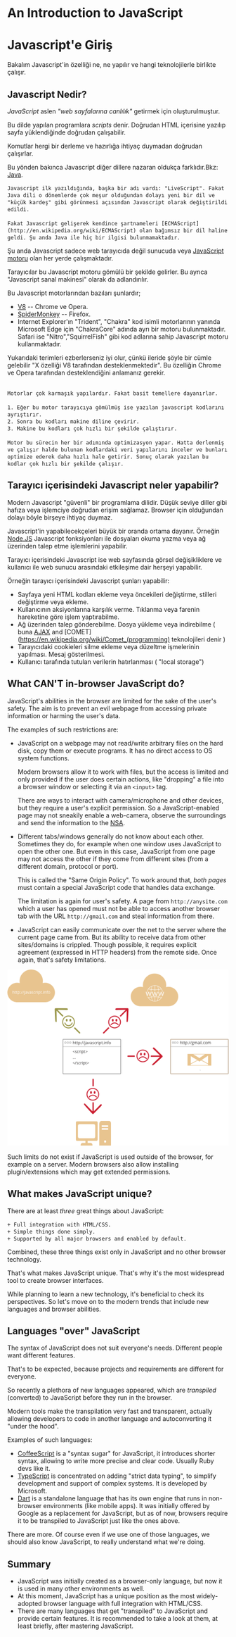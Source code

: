 # An Introduction to JavaScript
# Javascript'e Giriş

Bakalım Javascript'in özelliği ne, ne yapılır ve hangi teknolojilerle birlikte çalışır.

## Javascript  Nedir?

*JavaScript* aslen *"web sayfalarına canlılık"* getirmek için oluşturulmuştur.

Bu dilde yapılan programlara *scripts* denir. Doğrudan HTML içerisine yazılıp sayfa yüklendiğinde doğrudan çalışabilir.

Komutlar hergi bir derleme ve hazırlığa ihtiyaç duymadan doğrudan çalışırlar.

Bu yönden bakınca Javascript diğer dillere nazaran oldukça farklıdır.Bkz: [Java](http://en.wikipedia.org/wiki/Java).


```smart header="Neden <u>Java</u>Script?"
Javascript ilk yazıldığında, başka bir adı vardı: "LiveScript". Fakat Java dili o dönemlerde çok meşur olduğundan dolayı yeni bir dil ve "küçük kardeş" gibi görünmesi açısından Javascript olarak değiştirildi edildi.

Fakat Javascript gelişerek kendince şartnameleri [ECMAScript](http://en.wikipedia.org/wiki/ECMAScript) olan bağımsız bir dil haline geldi. Şu anda Java ile hiç bir ilgisi bulunmamaktadır.
```
Şu anda Javascript sadece web tarayıcıda değil sunucuda veya 
[ JavaScript motoru](https://en.wikipedia.org/wiki/JavaScript_engine) olan her yerde çalışmaktadır.

Tarayıcılar bu Javascript motoru gömülü bir şekilde gelirler. Bu ayrıca "Javascript sanal makinesi" olarak da adlandırılır.

Bu Javascript motorlarından bazıları şunlardır;

- [V8](https://en.wikipedia.org/wiki/V8_(JavaScript_engine)) --  Chrome ve Opera.
- [SpiderMonkey](https://en.wikipedia.org/wiki/SpiderMonkey) --  Firefox.
- Internet Explorer'ın "Trident", "Chakra" kod isimli motorlarının yanında Microsoft Edge için "ChakraCore" adında ayrı bir motoru bulunmaktadır. Safari ise "Nitro","SquirrelFish" gibi kod adlarına sahip Javascript motoru kullanmaktadır.

Yukarıdaki terimleri ezberlerseniz iyi olur, çünkü ileride şöyle bir cümle gelebilir  "X özelliği V8 tarafından desteklenmektedir". Bu özelliğin Chrome ve Opera tarafından desteklendiğini anlamanız gerekir.

```smart header="Javascript Motoru Nasıl Çalışır?"

Motorlar çok karmaşık yapılardır. Fakat basit temellere dayanırlar.

1. Eğer bu motor tarayıcıya gömülmüş ise yazılan javascript kodlarını ayrıştırır.
2. Sonra bu kodları makine diline çevirir.
3. Makine bu kodları çok hızlı bir şekilde çalıştırır.

Motor bu sürecin her bir adımında optimizasyon yapar. Hatta derlenmiş ve çalışır halde bulunan kodlardaki veri yapılarını inceler ve bunları optimize ederek daha hızlı hale getirir. Sonuç olarak yazılan bu kodlar çok hızlı bir şekilde çalışır.
```

## Tarayıcı içerisindeki Javascript neler yapabilir?

Modern Javascript "güvenli" bir programlama dilidir. Düşük seviye diller gibi hafıza veya işlemciye doğrudan erişim sağlamaz. Browser için olduğundan dolayı böyle birşeye ihtiyaç duymaz.

Javascript'in yapabilecekçeleri büyük bir oranda ortama dayanır. Örneğin [Node.JS](https://wikipedia.org/wiki/Node.js) Javascript fonksiyonları ile dosyaları okuma yazma veya ağ üzerinden talep etme işlemlerini yapabilir.

Tarayıcı içerisindeki Javascript ise web sayfasında görsel değişikliklere ve kullanıcı ile web sunucu arasındaki etkileşime dair herşeyi yapabilir.

Örneğin tarayıcı içerisindeki Javascript şunları yapabilir:

- Sayfaya yeni HTML kodları ekleme veya öncekileri değiştirme, stilleri değiştirme veya ekleme.
- Kullanıcının aksiyonlarına karşılık verme. Tıklanma veya farenin hareketine göre işlem yaptırabilme.
- Ağ üzerinden talep gönderebilme. Dosya yükleme veya indirebilme ( buna [AJAX](https://en.wikipedia.org/wiki/Ajax_(programming)) and [COMET](https://en.wikipedia.org/wiki/Comet_(programming) teknolojileri denir )
- Tarayıcıdaki cookieleri silme ekleme veya düzeltme işmelerinin yapılması. Mesaj gösterilmesi.
- Kullanıcı tarafında tutulan verilerin hatırlanması ( "local storage") 

## What CAN'T in-browser JavaScript do?

JavaScript's abilities in the browser are limited for the sake of the user's safety. The aim is to prevent an evil webpage from accessing private information or harming the user's data.

The examples of such restrictions are:

- JavaScript on a webpage may not read/write arbitrary files on the hard disk, copy them or execute programs. It has no direct access to OS system functions.

    Modern browsers allow it to work with files, but the access is limited and only provided if the user does certain actions, like "dropping" a file into a browser window or selecting it via an `<input>` tag.

    There are ways to interact with camera/microphone and other devices, but they require a user's explicit permission. So a JavaScript-enabled page may not sneakily enable a web-camera, observe the surroundings and send the information to the [NSA](https://en.wikipedia.org/wiki/National_Security_Agency).
- Different tabs/windows generally do not know about each other. Sometimes they do, for example when one window uses JavaScript to open the other one. But even in this case, JavaScript from one page may not access the other if they come from different sites (from a different domain, protocol or port).

    This is called the "Same Origin Policy". To work around that, *both pages* must contain a special JavaScript code that handles data exchange.

    The limitation is again for user's safety. A page from `http://anysite.com` which a user has opened must not be able to access another browser tab with the URL `http://gmail.com` and steal information from there.
- JavaScript can easily communicate over the net to the server where the current page came from. But its ability to receive data from other sites/domains is crippled. Though possible, it requires explicit agreement (expressed in HTTP headers) from the remote side. Once again, that's safety limitations.

![](limitations.png)

Such limits do not exist if JavaScript is used outside of the browser, for example on a server. Modern browsers also allow installing plugin/extensions which may get extended permissions.

## What makes JavaScript unique?

There are at least *three* great things about JavaScript:

```compare
+ Full integration with HTML/CSS.
+ Simple things done simply.
+ Supported by all major browsers and enabled by default.
```

Combined, these three things exist only in JavaScript and no other browser technology.

That's what makes JavaScript unique. That's why it's the most widespread tool to create browser interfaces.

While planning to learn a new technology, it's beneficial to check its perspectives. So let's move on to the modern trends that include new languages and browser abilities.


## Languages "over" JavaScript

The syntax of JavaScript does not suit everyone's needs. Different people want different features.

That's to be expected, because projects and requirements are different for everyone.

So recently a plethora of new languages appeared, which are *transpiled* (converted) to JavaScript before they run in the browser.

Modern tools make the transpilation very fast and transparent, actually allowing developers to code in another language and autoconverting it "under the hood".

Examples of such languages:

- [CoffeeScript](http://coffeescript.org/) is a "syntax sugar" for JavaScript, it introduces shorter syntax, allowing to write more precise and clear code. Usually Ruby devs like it.
- [TypeScript](http://www.typescriptlang.org/) is concentrated on adding "strict data typing", to simplify development and support of complex systems. It is developed by Microsoft.
- [Dart](https://www.dartlang.org/) is a standalone language that has its own engine that runs in non-browser environments (like mobile apps). It was initially offered by Google as a replacement for JavaScript, but as of now, browsers require it to be transpiled to JavaScript just like the ones above.

There are more. Of course even if we use one of those languages, we should also know JavaScript, to really understand what we're doing.

## Summary

- JavaScript was initially created as a browser-only language, but now it is used in many other environments as well.
- At this moment, JavaScript has a unique position as the most widely-adopted browser language with full integration with HTML/CSS.
- There are many languages that get "transpiled" to JavaScript and provide certain features. It is recommended to take a look at them, at least briefly, after mastering JavaScript.
